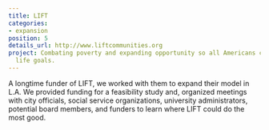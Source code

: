 ```yaml
---
title: LIFT
categories:
- expansion
position: 5
details_url: http://www.liftcommunities.org
project: Combating poverty and expanding opportunity so all Americans can pursue their
  life goals.
---
```


A longtime funder of LIFT, we worked with them to expand their model in L.A. We provided funding for a feasibility study and, organized meetings with city officials, social service organizations, university administrators, potential board members, and funders to learn where LIFT could do the most good.
